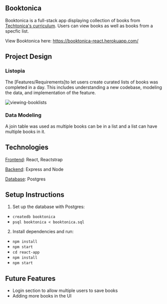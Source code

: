 ## Booktonica

Booktonica is a full-stack app displaying collection of books from [Techtonica's curriculum](https://github.com/Techtonica/final-full-stack-assessment-h1-2020).  Users can view books as well as books from a specfic list.

View Booktonica here: https://booktonica-react.herokuapp.com/

## Project Design

### Listopia

The [Features/Requirements]to let users create curated lists of books was completed in a day. This includes understanding a new codebase, modeling the data, and implementation of the feature.

![viewing-booklists](booktonica.gif)

<!-- ### stored gif using https://git-lfs.github.com./ -->



### Data Modeling

A join table was used as multiple books can be in a list and a list can have multiple books in it. 


## Technologies

<u>Frontend</u>: React, Reactstrap 

<u>Backend</u>: Express and Node 

<u>Database</u>: Postgres



## Setup Instructions

1. Set up the database with Postgres:

- `createdb booktonica`
- `psql booktonica < booktonica.sql`

2. Install dependencies and run:

- `npm install`
- `npm start`
- `cd react-app`
- `npm install`
- `npm start`



## Future Features

- Login section to allow multiple users to save books
- Adding more books in the UI

